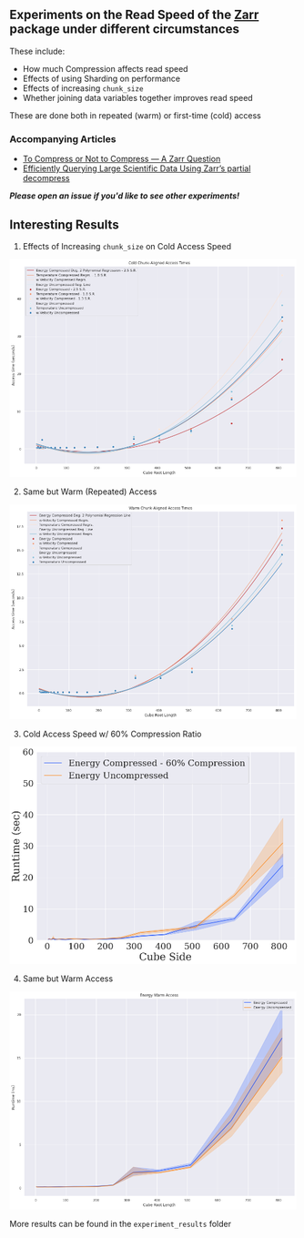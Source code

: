 ## Experiments on the Read Speed of the [Zarr](https://zarr.readthedocs.io/en/stable/) package under different circumstances

These include:

- How much Compression affects read speed
- Effects of using Sharding on performance
- Effects of increasing `chunk_size` 
- Whether joining data variables together improves read speed

These are done both in repeated (warm) or first-time (cold) access


### Accompanying Articles

- [To Compress or Not to Compress — A Zarr Question](https://medium.com/@lubonjaariel/to-compress-or-not-to-compress-a-zarr-question-812160b3777d)
- [Efficiently Querying Large Scientific Data Using Zarr’s partial decompress](https://medium.com/@lubonjaariel/efficiently-querying-large-scientific-data-using-zarrs-partial-decompress-e4db9c96c510)


**_Please open an issue if you'd like to see other experiments!_**

## Interesting Results

1. Effects of Increasing `chunk_size` on Cold Access Speed

![Cold Effect of Chunk Size](experiment_results/zarr_compression/2048-regression.jpg)

2. Same but Warm (Repeated) Access

![Warm Effect of Chunk Size](experiment_results/zarr_compression/warm-2048.jpg)

3. Cold Access Speed w/ 60% Compression Ratio

![Compression Impact Cold](experiment_results/zarr_compression/energy-CI-cold.png)

4. Same but Warm Access

![Compression Impact Warm](experiment_results/zarr_compression/energy-warm.jpg)


More results can be found in the `experiment_results` folder